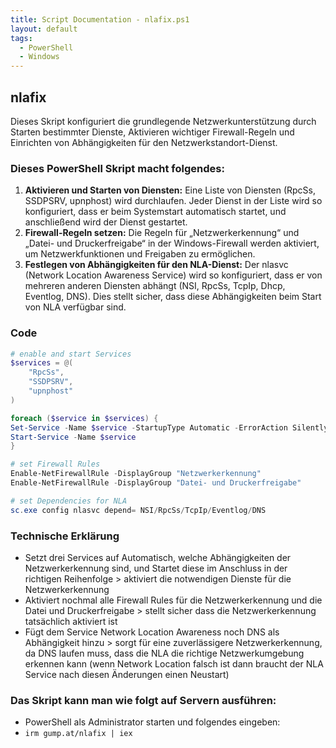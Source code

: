 ```yaml
---
title: Script Documentation - nlafix.ps1
layout: default
tags:
  - PowerShell
  - Windows
---
```

## nlafix

Dieses Skript konfiguriert die grundlegende Netzwerkunterstützung durch Starten bestimmter Dienste, Aktivieren wichtiger Firewall-Regeln und Einrichten von Abhängigkeiten für den Netzwerkstandort-Dienst.

### Dieses PowerShell Skript macht folgendes:

1.	**Aktivieren und Starten von Diensten:** Eine Liste von Diensten (RpcSs, SSDPSRV, upnphost) wird durchlaufen. Jeder Dienst in der Liste wird so konfiguriert, dass er beim Systemstart automatisch startet, und anschließend wird der Dienst gestartet.
2.	**Firewall-Regeln setzen:** Die Regeln für „Netzwerkerkennung“ und „Datei- und Druckerfreigabe“ in der Windows-Firewall werden aktiviert, um Netzwerkfunktionen und Freigaben zu ermöglichen.
3.	**Festlegen von Abhängigkeiten für den NLA-Dienst:** Der nlasvc (Network Location Awareness Service) wird so konfiguriert, dass er von mehreren anderen Diensten abhängt (NSI, RpcSs, TcpIp, Dhcp, Eventlog, DNS). Dies stellt sicher, dass diese Abhängigkeiten beim Start von NLA verfügbar sind.

### Code

```powershell
# enable and start Services
$services = @(
    "RpcSs",
    "SSDPSRV",
    "upnphost"
)

foreach ($service in $services) {
Set-Service -Name $service -StartupType Automatic -ErrorAction SilentlyContinue
Start-Service -Name $service
}

# set Firewall Rules
Enable-NetFirewallRule -DisplayGroup "Netzwerkerkennung"
Enable-NetFirewallRule -DisplayGroup "Datei- und Druckerfreigabe"

# set Dependencies for NLA
sc.exe config nlasvc depend= NSI/RpcSs/TcpIp/Eventlog/DNS
````

### Technische Erklärung
- Setzt drei Services auf Automatisch, welche Abhängigkeiten der Netzwerkerkennung sind, und Startet diese im Anschluss in der richtigen Reihenfolge > aktiviert die notwendigen Dienste für die Netzwerkerkennung
- Aktiviert nochmal alle Firewall Rules für die Netzwerkerkennung und die Datei und Druckerfreigabe > stellt sicher dass die Netzwerkerkennung tatsächlich aktiviert ist
- Fügt dem Service Network Location Awareness noch DNS als Abhängigkeit hinzu > sorgt für eine zuverlässigere Netzwerkerkennung, da DNS laufen muss, dass die NLA die richtige Netzwerkumgebung erkennen kann (wenn Network Location falsch ist dann braucht der NLA Service nach diesen Änderungen einen Neustart)

### Das Skript kann man wie folgt auf Servern ausführen:

- PowerShell als Administrator starten und folgendes eingeben:  
- `irm gump.at/nlafix | iex`